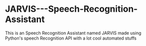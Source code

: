 # JARVIS---Speech-Recognition-Assistant
This is an Speech Recognition Assistant named JARVIS made using Python's speech Recognition API with a lot cool automated stuffs
